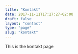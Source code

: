 ```yaml
---
title: "Kontakt"
date: 2017-11-11T17:27:27+02:00
draft: false
layout: "contact"
type: "page"
slug: "kontakt"
---
```


This is the kontakt page
